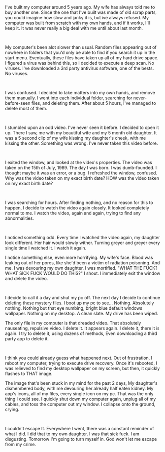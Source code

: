 I've built my computer around 5 years ago. My wife has always told me to buy another one. Since the one that I've built was made of old scrap parts, you could imagine how slow and janky it is, but ive always refused. My computer was built from scratch with my own hands, and if it works, I'll keep it. It was never really a big deal with me until about last month.

&#x200B;

My computer's been alot slower than usual. Random files appearing out of nowhere in folders that you'd only be able to find if you search it up in the start menu. Eventually, these files have taken up all of my hard drive space. I figured a virus was behind this, so I decided to execute a deep scan. No viruses. I've downloaded a 3rd party antivirus software, one of the bests. No viruses.

&#x200B;

I was confused. I decided to take matters into my own hands, and remove them manually. I went into each individual folder, searching for never-before-seen files, and deleting them. After about 5 hours, I've managed to delete most of them.

&#x200B;

I stumbled upon an odd video. I've never seen it before. I decided to open it up. There I saw, me with my beautiful wife and my 5 month old daughter. It was a 5 second clip of my wife kissing my daughter's cheek, with me kissing the other. Something was wrong. I've never taken this video before.

&#x200B;

I exited the window, and looked at the video's properties. The video was taken on the 15th of July, 1989. The day I was born. I was dumb-founded. I thought maybe it was an error, or a bug. I refreshed the window, confused. Why was the video taken on my exact birth date? HOW was the video taken on my exact birth date?

&#x200B;

I was searching for hours. After finding nothing, and no reason for this to happen, I decide to watch the video again closely. It looked completely normal to me. I watch the video, again and again, trying to find any abnormalities.

&#x200B;

I noticed something odd. Every time I watched the video again, my daughter look different. Her hair would slowly wither. Turning greyer and greyer every single time I watched it. I watch it again.

I notice something else, even more horrifying. My wife's face. Blood was leaking out of her pores, like she'd been a victim of radiation poisoning. And me. I was devouring my own daughter. I was mortified. "WHAT THE FUCK? WHAT SICK FUCK WOULD DO THIS?" I shout. I immediately exit the window and delete the video.

&#x200B;

I decide to call it a day and shut my pc off. The next day I decide to continue deleting these mystery files. I boot up my pc to see... Nothing. Absolutely nothing. Nothing but that eye numbing, bright blue default windows wallpaper. Nothing on my desktop. A clean slate. My drive has been wiped.

The only file in my computer is that dreaded video. That absolutely nauseating, repulsive video. I delete it. It appears again. I delete it, there it is again. I try to delete it, using dozens of methods, Even downloading a third party app to delete it.

&#x200B;

I think you could already guess what happened next. Out of frustration, I reboot my computer, trying to execute drive recovery. Once it's rebooted, I was relieved to find my desktop wallpaper on my screen, but then, it quickly flashes to THAT image.

The image that's been stuck in my mind for the past 2 days, My daughter's dismembered body, with me devouring her already half eaten kidney. My app's icons, all of my files, every single icon on my pc. That was the only thing I could see. I quickly shut down my computer again, unplug all of my cables, and toss the computer out my window. I collapse onto the ground, crying.

&#x200B;

I couldn't escape It. Everywhere I went, there was a constant reminder of what I did. I did that to my own daughter. I was that sick fuck. I am disgusting. Tomorrow I'm going to turn myself in. God won't let me escape from my crime.
